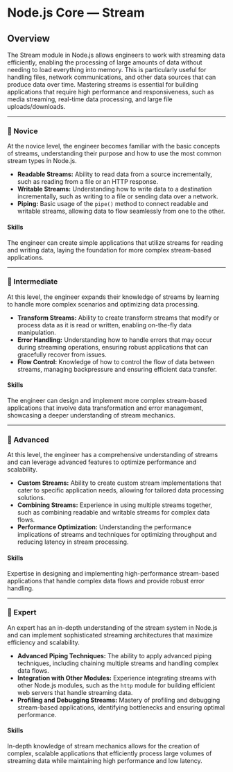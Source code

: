 # Node.js Core — **Stream**

## Overview
The Stream module in Node.js allows engineers to work with streaming data efficiently, enabling the processing of large amounts of data without needing to load everything into memory. This is particularly useful for handling files, network communications, and other data sources that can produce data over time. Mastering streams is essential for building applications that require high performance and responsiveness, such as media streaming, real-time data processing, and large file uploads/downloads.

---

### 🌱 Novice
At the novice level, the engineer becomes familiar with the basic concepts of streams, understanding their purpose and how to use the most common stream types in Node.js.

- **Readable Streams:** Ability to read data from a source incrementally, such as reading from a file or an HTTP response.
- **Writable Streams:** Understanding how to write data to a destination incrementally, such as writing to a file or sending data over a network.
- **Piping:** Basic usage of the `pipe()` method to connect readable and writable streams, allowing data to flow seamlessly from one to the other.

#### Skills
The engineer can create simple applications that utilize streams for reading and writing data, laying the foundation for more complex stream-based applications.

---

### 🌿 Intermediate
At this level, the engineer expands their knowledge of streams by learning to handle more complex scenarios and optimizing data processing.

- **Transform Streams:** Ability to create transform streams that modify or process data as it is read or written, enabling on-the-fly data manipulation.
- **Error Handling:** Understanding how to handle errors that may occur during streaming operations, ensuring robust applications that can gracefully recover from issues.
- **Flow Control:** Knowledge of how to control the flow of data between streams, managing backpressure and ensuring efficient data transfer.

#### Skills
The engineer can design and implement more complex stream-based applications that involve data transformation and error management, showcasing a deeper understanding of stream mechanics.

---

### 🌳 Advanced
At this level, the engineer has a comprehensive understanding of streams and can leverage advanced features to optimize performance and scalability.

- **Custom Streams:** Ability to create custom stream implementations that cater to specific application needs, allowing for tailored data processing solutions.
- **Combining Streams:** Experience in using multiple streams together, such as combining readable and writable streams for complex data flows.
- **Performance Optimization:** Understanding the performance implications of streams and techniques for optimizing throughput and reducing latency in stream processing.

#### Skills
Expertise in designing and implementing high-performance stream-based applications that handle complex data flows and provide robust error handling.

---

### 🚀 Expert
An expert has an in-depth understanding of the stream system in Node.js and can implement sophisticated streaming architectures that maximize efficiency and scalability.

- **Advanced Piping Techniques:** The ability to apply advanced piping techniques, including chaining multiple streams and handling complex data flows.
- **Integration with Other Modules:** Experience integrating streams with other Node.js modules, such as the `http` module for building efficient web servers that handle streaming data.
- **Profiling and Debugging Streams:** Mastery of profiling and debugging stream-based applications, identifying bottlenecks and ensuring optimal performance.

#### Skills
In-depth knowledge of stream mechanics allows for the creation of complex, scalable applications that efficiently process large volumes of streaming data while maintaining high performance and low latency.
